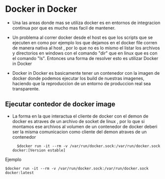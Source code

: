 # Docker in Docker 

- Una las areas donde mas se utiliza docker es en entornos de integracion continua por que es mucho mas facil de mantener.

- Un problema al correr docker desde el host es que los scripts que se ejecuten en como por ejemplo los que dejamos en el docker file corren de manera nativa al host , por lo que no es lo mismo el listar los archivos y directorios en windows con el comando "dir" que en linux que es con el comando "ls". Entonces una forma de resolver esto es utilizar Docker in Docker

- Docker in Docker es basicamente tener un contenedor con la imagen de docker donde podemos ejecutar los build de nuestras imagenes, haciendo que la reproduccion de un entorno de produccion real sea transparente.

## Ejecutar contedor de docker image

- La forma en la que interactua el cliente de docker con el demon de docker es atraves de un archivo de socket de linux , por lo que si montamos ese archivos al volumen de un contenedor de docker deberi ser la misma comunicacion como cliente del demon atraves de un contenedor 

        $docker run -it --rm -v /var/run/docker.sock:/var/run/docker.sock docker:[Version estable] 

Ejemplo        

    $docker run -it --rm -v /var/run/docker.sock:/var/run/docker.sock docker:latest